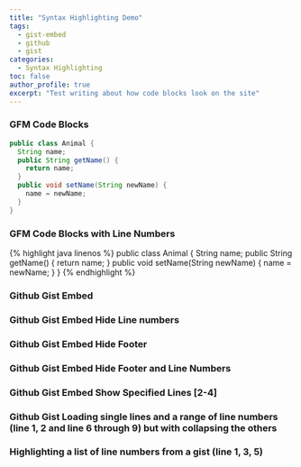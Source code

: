 ```yaml
---
title: "Syntax Highlighting Demo"
tags:
  - gist-embed
  - github
  - gist
categories:
  - Syntax Highlighting
toc: false
author_profile: true
excerpt: "Test writing about how code blocks look on the site"
---
```


### GFM Code Blocks

```java
public class Animal {
  String name;
  public String getName() {
    return name;
  }
  public void setName(String newName) {
    name = newName;
  }
}
```

### GFM Code Blocks with Line Numbers

{% highlight java linenos %}
public class Animal {
  String name;
  public String getName() {
    return name;
  }
  public void setName(String newName) {
    name = newName;
  }
}
{% endhighlight %}

### Github Gist Embed

<code data-gist-id="2ea384ae4ddd272403bbae996d942b8d" data-gist-show-loading="false" gist-enable-cache="true"></code>

### Github Gist Embed Hide Line numbers

<code data-gist-id="2ea384ae4ddd272403bbae996d942b8d" data-gist-hide-line-numbers="true" data-gist-show-loading="false" gist-enable-cache="true"></code>


### Github Gist Embed Hide Footer

<code data-gist-id="2ea384ae4ddd272403bbae996d942b8d" data-gist-hide-footer="true" data-gist-show-loading="false" gist-enable-cache="true"></code>


### Github Gist Embed Hide Footer and Line Numbers

<code data-gist-id="2ea384ae4ddd272403bbae996d942b8d" data-gist-hide-footer="true" data-gist-show-loading="false" data-gist-hide-line-numbers="true" gist-enable-cache="true"></code>


### Github Gist Embed Show Specified Lines [2-4]

<code data-gist-id="2ea384ae4ddd272403bbae996d942b8d" data-gist-hide-footer="true" data-gist-show-loading="false" data-gist-hide-line-numbers="false" gist-enable-cache="true" data-gist-line="2-4"></code>

### Github Gist Loading single lines and a range of line numbers (line 1, 2 and line 6 through 9) but with collapsing the others

<code data-gist-id="2ea384ae4ddd272403bbae996d942b8d" data-gist-line="1,2,6-9" data-gist-lines-expanded="true"></code>

### Highlighting a list of line numbers from a gist (line 1, 3, 5)

<code data-gist-id="2ea384ae4ddd272403bbae996d942b8d" data-gist-highlight-line="1,3,5"></code>